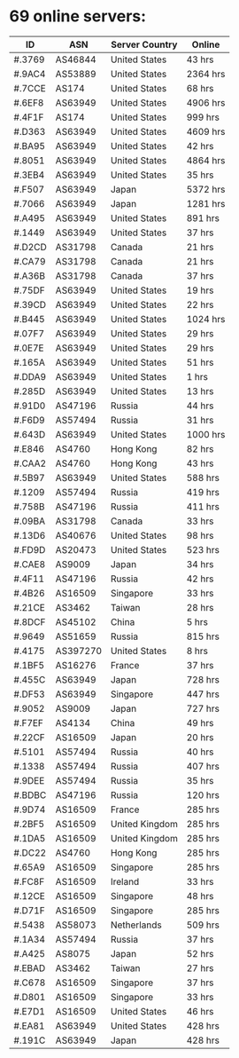 # 69 online servers:

| ID | ASN | Server Country | Online |
| ------ | ------ | ------ | ------ |
| #.3769 | AS46844 | United States | 43 hrs |
| #.9AC4 | AS53889 | United States | 2364 hrs |
| #.7CCE | AS174 | United States | 68 hrs |
| #.6EF8 | AS63949 | United States | 4906 hrs |
| #.4F1F | AS174 | United States | 999 hrs |
| #.D363 | AS63949 | United States | 4609 hrs |
| #.BA95 | AS63949 | United States | 42 hrs |
| #.8051 | AS63949 | United States | 4864 hrs |
| #.3EB4 | AS63949 | United States | 35 hrs |
| #.F507 | AS63949 | Japan | 5372 hrs |
| #.7066 | AS63949 | Japan | 1281 hrs |
| #.A495 | AS63949 | United States | 891 hrs |
| #.1449 | AS63949 | United States | 37 hrs |
| #.D2CD | AS31798 | Canada | 21 hrs |
| #.CA79 | AS31798 | Canada | 21 hrs |
| #.A36B | AS31798 | Canada | 37 hrs |
| #.75DF | AS63949 | United States | 19 hrs |
| #.39CD | AS63949 | United States | 22 hrs |
| #.B445 | AS63949 | United States | 1024 hrs |
| #.07F7 | AS63949 | United States | 29 hrs |
| #.0E7E | AS63949 | United States | 29 hrs |
| #.165A | AS63949 | United States | 51 hrs |
| #.DDA9 | AS63949 | United States | 1 hrs |
| #.285D | AS63949 | United States | 13 hrs |
| #.91D0 | AS47196 | Russia | 44 hrs |
| #.F6D9 | AS57494 | Russia | 31 hrs |
| #.643D | AS63949 | United States | 1000 hrs |
| #.E846 | AS4760 | Hong Kong | 82 hrs |
| #.CAA2 | AS4760 | Hong Kong | 43 hrs |
| #.5B97 | AS63949 | United States | 588 hrs |
| #.1209 | AS57494 | Russia | 419 hrs |
| #.758B | AS47196 | Russia | 411 hrs |
| #.09BA | AS31798 | Canada | 33 hrs |
| #.13D6 | AS40676 | United States | 98 hrs |
| #.FD9D | AS20473 | United States | 523 hrs |
| #.CAE8 | AS9009 | Japan | 34 hrs |
| #.4F11 | AS47196 | Russia | 42 hrs |
| #.4B26 | AS16509 | Singapore | 33 hrs |
| #.21CE | AS3462 | Taiwan | 28 hrs |
| #.8DCF | AS45102 | China | 5 hrs |
| #.9649 | AS51659 | Russia | 815 hrs |
| #.4175 | AS397270 | United States | 8 hrs |
| #.1BF5 | AS16276 | France | 37 hrs |
| #.455C | AS63949 | Japan | 728 hrs |
| #.DF53 | AS63949 | Singapore | 447 hrs |
| #.9052 | AS9009 | Japan | 727 hrs |
| #.F7EF | AS4134 | China | 49 hrs |
| #.22CF | AS16509 | Japan | 20 hrs |
| #.5101 | AS57494 | Russia | 40 hrs |
| #.1338 | AS57494 | Russia | 407 hrs |
| #.9DEE | AS57494 | Russia | 35 hrs |
| #.BDBC | AS47196 | Russia | 120 hrs |
| #.9D74 | AS16509 | France | 285 hrs |
| #.2BF5 | AS16509 | United Kingdom | 285 hrs |
| #.1DA5 | AS16509 | United Kingdom | 285 hrs |
| #.DC22 | AS4760 | Hong Kong | 285 hrs |
| #.65A9 | AS16509 | Singapore | 285 hrs |
| #.FC8F | AS16509 | Ireland | 33 hrs |
| #.12CE | AS16509 | Singapore | 48 hrs |
| #.D71F | AS16509 | Singapore | 285 hrs |
| #.5438 | AS58073 | Netherlands | 509 hrs |
| #.1A34 | AS57494 | Russia | 37 hrs |
| #.A425 | AS8075 | Japan | 52 hrs |
| #.EBAD | AS3462 | Taiwan | 27 hrs |
| #.C678 | AS16509 | Singapore | 37 hrs |
| #.D801 | AS16509 | Singapore | 33 hrs |
| #.E7D1 | AS16509 | United States | 46 hrs |
| #.EA81 | AS63949 | United States | 428 hrs |
| #.191C | AS63949 | Japan | 428 hrs |

